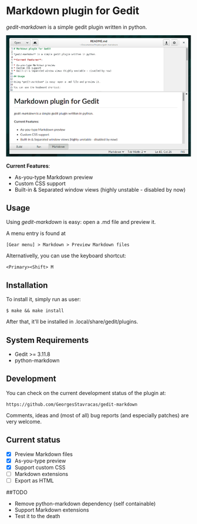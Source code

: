 # Markdown plugin for Gedit

*gedit-markdown* is a simple gedit plugin written in python.

![Screenshot](data/screenshot.png)

**Current Features**:

* As-you-type Markdown preview
* Custom CSS support
* Built-in & Separated window views (highly unstable - disabled by now)

## Usage

Using *gedit-markdown* is easy: open a .md file and preview it.

A menu entry is found at 

    [Gear menu] > Markdown > Preview Markdown files

Alternativelly, you can use the keyboard shortcut:

    <Primary><Shift> M

## Installation

To install it, simply run as user:

    $ make && make install

After that, it'll be installed in .local/share/gedit/plugins.

## System Requirements

* Gedit >= 3.11.8
* python-markdown

## Development

You can check on the current development status of the plugin at:

    https://github.com/GeorgesStavracas/gedit-markdown

Comments, ideas and (most of all) bug reports (and especially patches) are very welcome.

## Current status

- [x] Preview Markdown files
- [x] As-you-type preview
- [x] Support custom CSS
- [ ] Markdown extensions
- [ ] Export as HTML

##TODO
* Remove python-markdown dependency (self containable)
* Support Markdown extensions
* Test it to the death	
